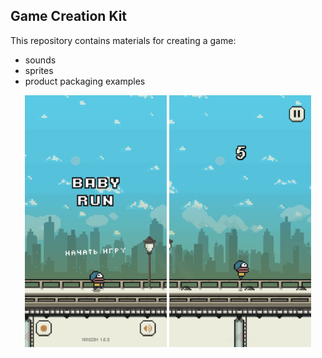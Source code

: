 ## Game Creation Kit

This repository contains materials for creating a game: 
- sounds
- sprites
- product packaging examples

<div align="center" width="100%">
    <img width="45%" src="/Materials/Screenshots/1.png" />
    <img width="45%" src="/Materials/Screenshots/2.png" />
</div>
